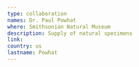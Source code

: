 ```yaml
---
type: collaboration
names: Dr. Paul Powhat
where: Smithsonian Natural Museum
description: Supply of natural specimens
link: 
country: us
lastname: Powhat
---
```

